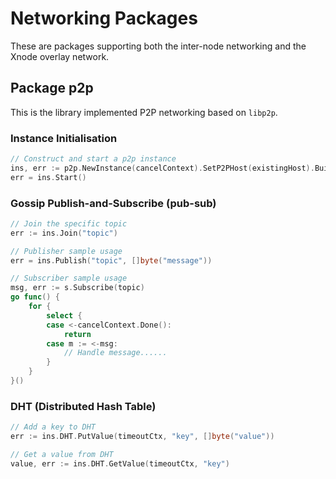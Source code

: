 # Networking Packages

These are packages supporting both the inter-node networking and the Xnode overlay network.

## Package p2p

This is the library implemented P2P networking based on `libp2p`.

### Instance Initialisation

```go
// Construct and start a p2p instance
ins, err := p2p.NewInstance(cancelContext).SetP2PHost(existingHost).Build()
err = ins.Start()
```

### Gossip Publish-and-Subscribe (pub-sub)

```go
// Join the specific topic
err := ins.Join("topic")

// Publisher sample usage
err = ins.Publish("topic", []byte("message"))

// Subscriber sample usage
msg, err := s.Subscribe(topic)
go func() {
    for {
        select {
        case <-cancelContext.Done():
            return
        case m := <-msg:
            // Handle message......
        }
    }
}()
```

### DHT (Distributed Hash Table)

```go
// Add a key to DHT
err := ins.DHT.PutValue(timeoutCtx, "key", []byte("value"))

// Get a value from DHT
value, err := ins.DHT.GetValue(timeoutCtx, "key")
```
